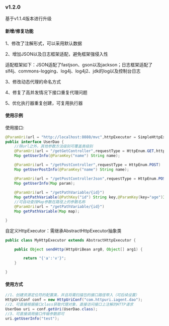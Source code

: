

### v1.2.0

基于v1.1.4版本进行升级

#### 新增/修复功能

1、修改了注解形式，可以采用默认数据

2、增加JSON以及日志框架适配，避免框架强侵入性

​	适配框架如下：JSON适配了fastjson、gson以及jackson；日志框架适配了slf4j、commons-logging、log4j、log4j2、jdk的log以及控制台日志

3、修改动态代理的命名方式

4、修复了高并发情况下接口重复代理问题

5、优化执行器重复创建，可复用执行器

#### 使用示例

使用接口:

```java
@ParamUri(url = "http://localhost:8080/mvc",httpExecutor = SimpleHttpExecutor.class)
public interface UserDao {
	//除url之外，其他参数方法级别可覆盖类级别
    @ParamUri(url = "/getGetController",requestType = HttpEnum.GET,httpExecutor = MyHttpExecutor.class)
    Map getUserInfo(@ParamKey("name") String name);

    @ParamUri(url = "/getPostController",requestType = HttpEnum.POST)
    Map getUserPostInfo(@ParamKey("name") String name);

    @ParamUri(url = "/getPostControllerJson",requestType = HttpEnum.POST,contentType = HttpConstant.APPLICATION_JSON_UTF8)
    Map getUserInfo(Map param);
    
    @ParamUri(url = "/getPathVariable/{id}")
    Map getPathVariable(@PathKey("id") String key,@ParamKey(key="age")Integer age);
    //可自动查找Map参数在路径上的参数名称
    @ParamUri(url = "/getPathVariable/{id}")
    Map getPathVariable(Map map);

}

```

自定义HttpExecutor：需继承AbstractHttpExecutor抽象类

```java
public class MyHttpExecutor extends AbstractHttpExecutor {

	public Object sendHttp(HttpUriBean arg0, Object[] arg1) {

		return "{'a':'v'}";
	}

}

```

#### 使用方式

```java
//1、创建资源定位符的配置类，并且将需扫描包的接口路径带入（可后续设置）
HttpUriConf conf = new HttpUriConf("com.httpuri.iagent.dao");
//2、可直接根据接口class获取代理对象，直接访问接口上注解的HTTP请求
UserDao uri = conf.getUri(UserDao.class);
//3、可直接调用接口传输参数即可
uri.getUserInfo("test");

```

